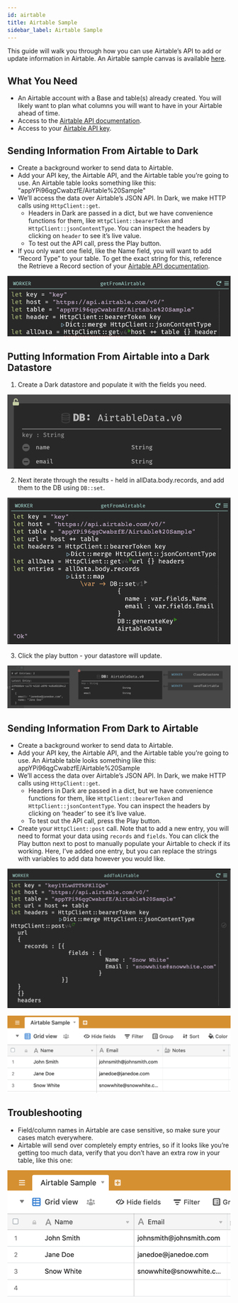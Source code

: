 ```yaml
---
id: airtable
title: Airtable Sample
sidebar_label: Airtable Sample
---
```


This guide will walk you through how you can use Airtable’s API to add or update information in Airtable. An Airtable sample canvas is available [here](https://darklang.com/a/sample-airtable).

## What You Need

- An Airtable account with a Base and table(s) already created. You will likely want to plan what columns you will want to have in your Airtable ahead of time.
- Access to the [Airtable API documentation](https://airtable.com/api).
- Access to your [Airtable API key](https://airtable.com/account).

## Sending Information From Airtable to Dark

- Create a background worker to send data to Airtable.
- Add your API key, the Airtable API, and the Airtable table you’re going to use. An Airtable table looks something like this: "appYPi96qgCwabzfE/Airtable%20Sample"
- We’ll access the data over Airtable’s JSON API. In Dark, we make HTTP calls using `HttpClient::get`.
  - Headers in Dark are passed in a dict, but we have convenience functions for them, like `HttpClient::bearerToken` and `HttpClient::jsonContentType`. You can inspect the headers by clicking on `header` to see it’s live value.
  - To test out the API call, press the Play button.
- If you only want one field, like the Name field, you will want to add “Record Type” to your table. To get the exact string for this, reference the Retrieve a Record section of your [Airtable API documentation](https://airtable.com/api).

![assets/airtable/image5.png](assets/airtable/image5.png)

## Putting Information From Airtable into a Dark Datastore

1. Create a Dark datastore and populate it with the fields you need.

![assets/airtable/image1.png](assets/airtable/image1.png)

2. Next iterate through the results - held in allData.body.records, and add them to the DB using `DB::set`.

![assets/airtable/image4.png](assets/airtable/image4.png)

3. Click the play button - your datastore will update.

![assets/airtable/image2.png](assets/airtable/image2.png)

## Sending Information From Dark to Airtable

- Create a background worker to send data to Airtable.
- Add your API key, the Airtable API, and the Airtable table you’re going to use. An Airtable table looks something like this: appYPi96qgCwabzfE/Airtable%20Sample
- We’ll access the data over Airtable’s JSON API. In Dark, we make HTTP calls using `HttpClient::get`.
  - Headers in Dark are passed in a dict, but we have convenience functions for them, like `HttpClient::bearerToken` and `HttpClient::jsonContentType`. You can inspect the headers by clicking on ‘header’ to see it’s live value.
  - To test out the API call, press the Play button.
- Create your `HttpClient::post` call. Note that to add a new entry, you will need to format your data using `records` and `fields`. You can click the Play button next to post to manually populate your Airtable to check if its working. Here, I’ve added one entry, but you can replace the strings with variables to add data however you would like.

![assets/airtable/image6.png](assets/airtable/image6.png)

![assets/airtable/image7.png](assets/airtable/image7.png)

## Troubleshooting

- Field/column names in Airtable are case sensitive, so make sure your cases match everywhere.
- Airtable will send over completely empty entries, so if it looks like you’re getting too much data, verify that you don’t have an extra row in your table, like this one:

![assets/airtable/image3.png](assets/airtable/image3.png)
